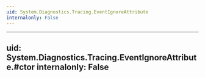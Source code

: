 ```yaml
---
uid: System.Diagnostics.Tracing.EventIgnoreAttribute
internalonly: False
---
```


---
uid: System.Diagnostics.Tracing.EventIgnoreAttribute.#ctor
internalonly: False
---

